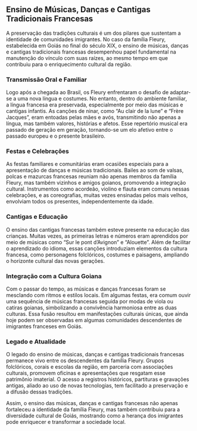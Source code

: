 ## Ensino de Músicas, Danças e Cantigas Tradicionais Francesas

A preservação das tradições culturais é um dos pilares que sustentam a identidade de comunidades imigrantes. No caso da família Fleury, estabelecida em Goiás no final do século XIX, o ensino de músicas, danças e cantigas tradicionais francesas desempenhou papel fundamental na manutenção do vínculo com suas raízes, ao mesmo tempo em que contribuiu para o enriquecimento cultural da região.

### Transmissão Oral e Familiar

Logo após a chegada ao Brasil, os Fleury enfrentaram o desafio de adaptar-se a uma nova língua e costumes. No entanto, dentro do ambiente familiar, a língua francesa era preservada, especialmente por meio das músicas e cantigas infantis. As canções de ninar, como “Au clair de la lune” e “Frère Jacques”, eram entoadas pelas mães e avós, transmitindo não apenas a língua, mas também valores, histórias e afetos. Esse repertório musical era passado de geração em geração, tornando-se um elo afetivo entre o passado europeu e o presente brasileiro.

### Festas e Celebrações

As festas familiares e comunitárias eram ocasiões especiais para a apresentação de danças e músicas tradicionais. Bailes ao som de valsas, polcas e mazurcas francesas reuniam não apenas membros da família Fleury, mas também vizinhos e amigos goianos, promovendo a integração cultural. Instrumentos como acordeão, violino e flauta eram comuns nessas celebrações, e as coreografias, muitas vezes ensinadas pelos mais velhos, envolviam todos os presentes, independentemente da idade.

### Cantigas e Educação

O ensino das cantigas francesas também esteve presente na educação das crianças. Muitas vezes, as primeiras letras e números eram aprendidos por meio de músicas como “Sur le pont d’Avignon” e “Alouette”. Além de facilitar o aprendizado do idioma, essas canções introduziam elementos da cultura francesa, como personagens folclóricos, costumes e paisagens, ampliando o horizonte cultural das novas gerações.

### Integração com a Cultura Goiana

Com o passar do tempo, as músicas e danças francesas foram se mesclando com ritmos e estilos locais. Em algumas festas, era comum ouvir uma sequência de músicas francesas seguida por modas de viola ou catiras goianas, simbolizando a convivência harmoniosa entre as duas culturas. Essa fusão resultou em manifestações culturais únicas, que ainda hoje podem ser observadas em algumas comunidades descendentes de imigrantes franceses em Goiás.

### Legado e Atualidade

O legado do ensino de músicas, danças e cantigas tradicionais francesas permanece vivo entre os descendentes da família Fleury. Grupos folclóricos, corais e escolas da região, em parceria com associações culturais, promovem oficinas e apresentações que resgatam esse patrimônio imaterial. O acesso a registros históricos, partituras e gravações antigas, aliado ao uso de novas tecnologias, tem facilitado a preservação e a difusão dessas tradições.

Assim, o ensino das músicas, danças e cantigas francesas não apenas fortaleceu a identidade da família Fleury, mas também contribuiu para a diversidade cultural de Goiás, mostrando como a herança dos imigrantes pode enriquecer e transformar a sociedade local.